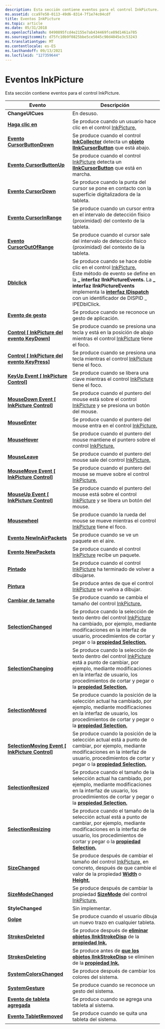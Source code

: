 ```yaml
---
description: Esta sección contiene eventos para el control InkPicture.
ms.assetid: cca97e58-0113-49d6-8314-7f1e74c04cdf
title: Eventos InkPicture
ms.topic: article
ms.date: 05/31/2018
ms.openlocfilehash: 0490895fcd4e2155e7ab434469fce89d1461a785
ms.sourcegitcommit: d75fc10b9f0825bbe5ce5045c90d4045e3c53243
ms.translationtype: MT
ms.contentlocale: es-ES
ms.lasthandoff: 09/13/2021
ms.locfileid: "127359644"
---
```

# <a name="inkpicture-events"></a>Eventos InkPicture

Esta sección contiene eventos para el control InkPicture.



| Evento                                                                              | Descripción                                                                                                                                                                                                                                                                                                                                            |
|------------------------------------------------------------------------------------|--------------------------------------------------------------------------------------------------------------------------------------------------------------------------------------------------------------------------------------------------------------------------------------------------------------------------------------------------------|
| **ChangeUICues**                                                                   | En desuso.<br/>                                                                                                                                                                                                                                                                                                                                 |
| [**Haga clic en**](inkpicture-click.md)                                                  | Se produce cuando un usuario hace clic en el control [InkPicture.](inkpicture-control-reference.md)<br/>                                                                                                                                                                                                                                                       |
| [**Evento CursorButtonDown**](inkpicture-cursorbuttondown.md)                      | Se produce cuando el control [**InkCollector**](inkcollector-class.md) detecta un [**objeto IInkCursorButton**](/windows/desktop/api/msinkaut/nn-msinkaut-iinkcursorbutton) que está abajo.<br/>                                                                                                                                                                                             |
| [**Evento CursorButtonUp**](inkpicture-cursorbuttonup.md)                          | Se produce cuando el control [InkPicture](inkpicture-control-reference.md) detecta un [**IInkCursorButton**](/windows/desktop/api/msinkaut/nn-msinkaut-iinkcursorbutton) que está en marcha.<br/>                                                                                                                                                                                                  |
| [**Evento CursorDown**](inkpicture-cursordown.md)                                  | Se produce cuando la punta del cursor se pone en contacto con la superficie digitalizadora de la tableta.<br/>                                                                                                                                                                                                                                                                          |
| [**Evento CursorInRange**](inkpicture-cursorinrange.md)                            | Se produce cuando un cursor entra en el intervalo de detección físico (proximidad) del contexto de la tableta.<br/>                                                                                                                                                                                                                                                 |
| [**Evento CursorOutOfRange**](inkpicture-cursoroutofrange.md)                      | Se produce cuando el cursor sale del intervalo de detección físico (proximidad) del contexto de la tableta.<br/>                                                                                                                                                                                                                                               |
| [**Dblclick**](inkpicture-dblclick.md)                                            | Se produce cuando se hace doble clic en el control [InkPicture.](inkpicture-control-reference.md)<br/> Este método de evento se define en la **\_ interfaz IInkPictureEvents.** La **\_ interfaz IInkPictureEvents** implementa la [**interfaz IDispatch**](/windows/win32/api/oaidl/nn-oaidl-idispatch) con un identificador de DISPID \_ IPEDblClick.<br/> |
| [**Evento de gesto**](inkpicture-gesture.md)                                        | Se produce cuando se reconoce un gesto de aplicación.<br/>                                                                                                                                                                                                                                                                                           |
| [**Control \[ InkPicture del evento KeyDown\]**](inkpicture-keydown.md)                 | Se produce cuando se presiona una tecla y está en la posición de abajo mientras el control [InkPicture](inkpicture-control-reference.md) tiene el foco.<br/>                                                                                                                                                                                                           |
| [**Control \[ InkPicture del evento KeyPress\]**](inkpicture-keypress.md)                | Se produce cuando se presiona una tecla mientras el control [InkPicture](inkpicture-control-reference.md) tiene el foco.<br/>                                                                                                                                                                                                                                    |
| [**KeyUp Event \[ InkPicture Control\]**](inkpicture-keyup.md)                     | Se produce cuando se libera una clave mientras el control [InkPicture](inkpicture-control-reference.md) tiene el foco.<br/>                                                                                                                                                                                                                                   |
| [**MouseDown Event \[ InkPicture Control\]**](inkpicture-mousedown.md)             | Se produce cuando el puntero del mouse está sobre el control [InkPicture](inkpicture-control-reference.md) y se presiona un botón del mouse.<br/>                                                                                                                                                                                                             |
| [**MouseEnter**](inkpicture-mouseenter.md)                                        | Se produce cuando el puntero del mouse entra en el control [InkPicture.](inkpicture-control-reference.md)<br/>                                                                                                                                                                                                                                            |
| [**MouseHover**](inkpicture-mousehover.md)                                        | Se produce cuando el puntero del mouse mantiene el puntero sobre el control [InkPicture.](inkpicture-control-reference.md)<br/>                                                                                                                                                                                                                                       |
| [**MouseLeave**](inkpicture-mouseleave.md)                                        | Se produce cuando el puntero del mouse sale del control [InkPicture.](inkpicture-control-reference.md)<br/>                                                                                                                                                                                                                                            |
| [**MouseMove Event \[ InkPicture Control\]**](inkpicture-mousemove.md)             | Se produce cuando el puntero del mouse se mueve sobre el control [InkPicture.](inkpicture-control-reference.md)<br/>                                                                                                                                                                                                                                     |
| [**MouseUp Event \[ InkPicture Control\]**](inkpicture-mouseup.md)                 | Se produce cuando el puntero del mouse está sobre el control [InkPicture](inkpicture-control-reference.md) y se libera un botón del mouse.<br/>                                                                                                                                                                                                            |
| [**Mousewheel**](inkpicture-mousewheel.md)                                        | Se produce cuando la rueda del mouse se mueve mientras el control [InkPicture](inkpicture-control-reference.md) tiene el foco.<br/>                                                                                                                                                                                                                               |
| [**Evento NewInAirPackets**](inkpicture-newinairpackets.md)                        | Se produce cuando se ve un paquete en el aire.<br/>                                                                                                                                                                                                                                                                                                       |
| [**Evento NewPackets**](inkpicture-newpackets.md)                                  | Se produce cuando el control [InkPicture](inkpicture-control-reference.md) recibe un paquete.<br/>                                                                                                                                                                                                                                                   |
| [**Pintado**](inkpicture-painted.md)                                              | Se produce cuando el control [InkPicture](inkpicture-control-reference.md) ha terminado de volver a dibujarse.<br/>                                                                                                                                                                                                                                      |
| [**Pintura**](inkpicture-painting.md)                                            | Se produce antes de que el control [InkPicture](inkpicture-control-reference.md) se vuelva a dibujar.<br/>                                                                                                                                                                                                                                                    |
| [**Cambiar de tamaño**](inkpicture-resize.md)                                                | Se produce cuando se cambia el tamaño del control [InkPicture.](inkpicture-control-reference.md)<br/>                                                                                                                                                                                                                                                          |
| [**SelectionChanged**](inkpicture-selectionchanged.md)                            | Se produce cuando la selección de texto dentro del control [InkPicture](inkpicture-control-reference.md) ha cambiado, por ejemplo, mediante modificaciones en la interfaz de usuario, procedimientos de cortar y pegar o la [**propiedad Selection.**](/windows/desktop/api/msinkaut/nf-msinkaut-iinkpicture-get_selection)<br/>                                                                                    |
| [**SelectionChanging**](inkpicture-selectionchanging.md)                          | Se produce cuando la selección de texto dentro del control [InkPicture](inkpicture-control-reference.md) está a punto de cambiar, por ejemplo, mediante modificaciones en la interfaz de usuario, los procedimientos de cortar y pegar o la [**propiedad Selection.**](/windows/desktop/api/msinkaut/nf-msinkaut-iinkpicture-get_selection)<br/>                                                                             |
| [**SelectionMoved**](inkpicture-selectionmoved.md)                                | Se produce cuando la posición de la selección actual ha cambiado, por ejemplo, mediante modificaciones en la interfaz de usuario, los procedimientos de cortar y pegar o la [**propiedad Selection.**](/windows/desktop/api/msinkaut/nf-msinkaut-iinkpicture-get_selection)<br/>                                                                                                                                      |
| [**SelectionMoving Event \[ InkPicture Control\]**](inkpicture-selectionmoving.md) | Se produce cuando la posición de la selección actual está a punto de cambiar, por ejemplo, mediante modificaciones en la interfaz de usuario, procedimientos de cortar y pegar o la [**propiedad Selection.**](/windows/desktop/api/msinkaut/nf-msinkaut-iinkpicture-get_selection)<br/>                                                                                                                               |
| [**SelectionResized**](inkpicture-selectionresized.md)                            | Se produce cuando el tamaño de la selección actual ha cambiado, por ejemplo, mediante modificaciones en la interfaz de usuario, los procedimientos de cortar y pegar o la [**propiedad Selection.**](/windows/desktop/api/msinkaut/nf-msinkaut-iinkpicture-get_selection)<br/>                                                                                                                                          |
| [**SelectionResizing**](inkpicture-selectionresizing.md)                          | Se produce cuando el tamaño de la selección actual está a punto de cambiar, por ejemplo, mediante modificaciones en la interfaz de usuario, los procedimientos de cortar y pegar o la [**propiedad Selection.**](/windows/desktop/api/msinkaut/nf-msinkaut-iinkpicture-get_selection)<br/>                                                                                                                                   |
| [**SizeChanged**](inkpicture-sizechanged.md)                                      | Se produce después de cambiar el tamaño del control [InkPicture,](inkpicture-control-reference.md) en concreto, después de que cambie el valor de la propiedad [**Width**](/windows/desktop/api/msinkaut/nf-msinkaut-iinkdrawingattributes-get_width) o [**Height.**](/windows/desktop/api/msinkaut/nf-msinkaut-iinkdrawingattributes-get_height)<br/>                                                                                                      |
| [**SizeModeChanged**](inkpicture-sizemodechanged.md)                              | Se produce después de cambiar la propiedad [**SizeMode**](/windows/desktop/api/msinkaut/nf-msinkaut-iinkpicture-get_sizemode) del control [InkPicture.](inkpicture-control-reference.md)<br/>                                                                                                                                                                                           |
| **StyleChanged**                                                                   | Sin implementar.<br/>                                                                                                                                                                                                                                                                                                                            |
| [**Golpe**](inkpicture-stroke.md)                                                | Se produce cuando el usuario dibuja un nuevo trazo en cualquier tableta.<br/>                                                                                                                                                                                                                                                                                      |
| [**StrokesDeleted**](inkpicture-strokesdeleted.md)                                | Se produce después de [**eliminar objetos IInkStrokeDisp**](/windows/desktop/api/msinkaut/nn-msinkaut-iinkstrokedisp) de la [**propiedad Ink.**](/windows/desktop/api/msinkaut/nf-msinkaut-iinkpicture-get_ink)<br/>                                                                                                                                                                                                            |
| [**StrokesDeleting**](inkpicture-strokesdeleting.md)                              | Se produce antes de [**que los objetos IInkStrokeDisp**](/windows/desktop/api/msinkaut/nn-msinkaut-iinkstrokedisp) se eliminen de la [**propiedad Ink.**](/windows/desktop/api/msinkaut/nf-msinkaut-iinkpicture-get_ink)<br/>                                                                                                                                                                                                                 |
| [**SystemColorsChanged**](inkpicture-systemcolorschanged.md)                      | Se produce después de cambiar los colores del sistema.<br/>                                                                                                                                                                                                                                                                                                      |
| [**SystemGesture**](inkpicture-systemgesture.md)                                  | Se produce cuando se reconoce un gesto del sistema.<br/>                                                                                                                                                                                                                                                                                                 |
| [**Evento de tableta agregada**](inkpicture-tabletadded.md)                                | Se produce cuando se agrega una tableta al sistema.<br/>                                                                                                                                                                                                                                                                                                |
| [**Evento TabletRemoved**](inkpicture-tabletremoved.md)                            | Se produce cuando se quita una tableta del sistema.<br/>                                                                                                                                                                                                                                                                                            |



 

 

